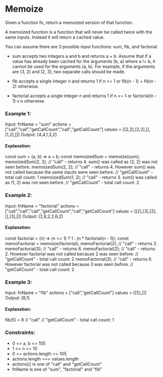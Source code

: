 # Memoize

Given a function fn, return a memoized version of that function.

A memoized function is a function that will never be called twice with the same inputs. Instead it will return a cached value.

You can assume there are 3 possible input functions: sum, fib, and factorial.

- sum accepts two integers a and b and returns a + b. Assume that if a value has already been cached for the arguments (b, a) where a != b, it cannot be used for the arguments (a, b). For example, if the arguments are (3, 2) and (2, 3), two separate calls should be made.

- fib accepts a single integer n and returns 1 if n <= 1 or fib(n - 1) + fib(n - 2) otherwise.

- factorial accepts a single integer n and returns 1 if n <= 1 or factorial(n - 1) x n otherwise.

### Example 1:

Input:
fnName = "sum"
actions = ["call","call","getCallCount","call","getCallCount"]
values = [[2,2],[2,2],[],[1,2],[]]
Output: [4,4,1,3,2]

#### Explanation:

const sum = (a, b) => a + b;
const memoizedSum = memoize(sum);
memoizedSum(2, 2); // "call" - returns 4. sum() was called as (2, 2) was not seen before.
memoizedSum(2, 2); // "call" - returns 4. However sum() was not called because the same inputs were seen before.
// "getCallCount" - total call count: 1
memoizedSum(1, 2); // "call" - returns 3. sum() was called as (1, 2) was not seen before.
// "getCallCount" - total call count: 2

### Example 2:

Input:
fnName = "factorial"
actions = ["call","call","call","getCallCount","call","getCallCount"]
values = [[2],[3],[2],[],[3],[]]
Output: [2,6,2,2,6,2]

#### Explanation:

const factorial = (n) => (n <= 1) ? 1 : (n \* factorial(n - 1));
const memoFactorial = memoize(factorial);
memoFactorial(2); // "call" - returns 2.
memoFactorial(3); // "call" - returns 6.
memoFactorial(2); // "call" - returns 2. However factorial was not called because 2 was seen before.
// "getCallCount" - total call count: 2
memoFactorial(3); // "call" - returns 6. However factorial was not called because 3 was seen before.
// "getCallCount" - total call count: 2

### Example 3:

Input:
fnName = "fib"
actions = ["call","getCallCount"]
values = [[5],[]]
Output: [8,1]

#### Explanation:

fib(5) = 8 // "call"
// "getCallCount" - total call count: 1

### Constraints:

- 0 <= a, b <= 105
- 1 <= n <= 10
- 0 <= actions.length <= 105
- actions.length === values.length
- actions[i] is one of "call" and "getCallCount"
- fnName is one of "sum", "factorial" and "fib"

